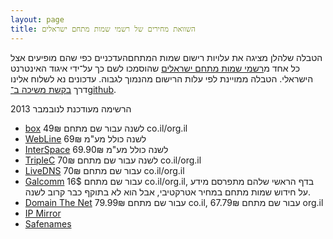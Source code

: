 ```yaml
---
layout: page
title: השוואת מחירים של רשמי שמות מתחם ישראלים
---
```


הטבלה שלהלן מציגה את עלויות רישום שמות המתחםהעדכניים כפי שהם מופיעים אצל כל אחד מ[רשמי שמות מתחם ישראלים] שהוסמכו לשם כך על־ידי איגוד האינטרנט הישראלי. הטבלה ממויינת לפי עלות הרישום מהנמוך לגבוה. עדכונים נא לשלוח אלינו דרך [בקשת משיכה ב־github].

הרשימה מעודכנת לנובמבר 2013

* [box] 49₪ לשנה עבור שם מתחם co.il/org.il
* [WebLine] 69₪ לשנה כולל מע"מ 
* [InterSpace] 69.90₪ לשנה כולל מע"מ
* [TripleC] 70₪ לשנה עבור שם מתחם co.il/org.il
* [LiveDNS] 70₪ עבור שם מתחם co.il/org.il
* [Galcomm] 16$ עבור שם מתחם co.il/org.il, בדף הראשי שלהם מתפרסם מידע על חידוש שמות מתחם במחיר אטרקטיבי, אבל הוא לא בתוקף כבר קרוב לשנה. 
* [Domain The Net] 79.99₪ עבור שם מתחם co.il, 67.79₪ עבור שם מתחם org.il
* [IP Mirror]
* [Safenames]
 

[WebLine]: http://www.webline.co.il/Site/he/pages/homePage.asp
[LiveDNS]: https://domains.livedns.co.il/QuickDomReg.aspx
[Galcomm]: http://www.galcomm.co.il/
[TripleC]: https://store.ccccloud.com/index.php?NAME_PATH=domainservices
[Domain The Net]: https://www.domainthenet.com/he/buydomain.aspx
[Safenames]: http://www.safenames.net
[IP Mirror]: http://www.ipmirror.com
[InterSpace]: http://www.internic.co.il/isoc.html
[box]: http://box.co.il

[רשמי שמות מתחם ישראלים]: http://www.isoc.org.il/domain_heb/registration.html
[בקשת משיכה ב־github]: https://github.com/tomer/IsraeliDomains/blob/gh-pages/index.md
